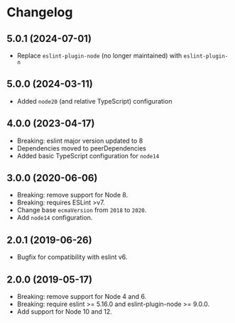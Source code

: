 # Changelog

## 5.0.1 (2024-07-01)
- Replace `eslint-plugin-node` (no longer maintained) with `eslint-plugin-n` 

## 5.0.0 (2024-03-11)
- Added `node20` (and relative TypeScript) configuration

## 4.0.0 (2023-04-17)
- Breaking: eslint major version updated to 8
- Dependencies moved to peerDependencies
- Added basic TypeScript configuration for `node14 `

## 3.0.0 (2020-06-06)

- Breaking: remove support for Node 8.
- Breaking: requires ESLint >v7.
- Change base `ecmaVersion` from `2018` to `2020`.
- Add `node14` configuration.

## 2.0.1 (2019-06-26)

- Bugfix for compatibility with eslint v6.

## 2.0.0 (2019-05-17)

- Breaking: remove support for Node 4 and 6.
- Breaking: require eslint >= 5.16.0 and eslint-plugin-node >= 9.0.0.
- Add support for Node 10 and 12.
